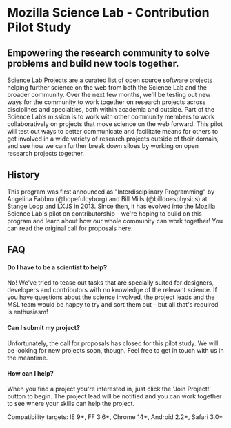 Mozilla Science Lab - Contribution Pilot Study
==============================================


## Empowering the research community to solve problems and build new tools together.

Science Lab Projects are a curated list of open source software projects helping further science on the web from both the Science Lab and the broader community. Over the next few months, we'll be testing out new ways for the community to work together on research projects across disciplines and specialties, both within academia and outside. Part of the Science Lab’s mission is to work with other community members to work collaboratively on projects that move science on the web forward. This pilot will test out ways to better communicate and facilitate means for others to get involved in a wide variety of research projects outside of their domain, and see how we can further break down siloes by working on open research projects together.


## History

This program was first announced as "Interdisciplinary Programming" by Angelina Fabbro (@hopefulcyborg) and Bill Mills (@billdoesphysics) at Stange Loop and LXJS in 2013. Since then, it has evolved into the Mozilla Science Lab's pilot on contributorship - we're hoping to build on this program and learn about how our whole community can work together! You can read the original call for proposals here.

## FAQ

#### Do I have to be a scientist to help?
No! We've tried to tease out tasks that are specially suited for designers, developers and contributors with no knowledge of the relevant science. If you have questions about the science involved, the project leads and the MSL team would be happy to try and sort them out - but all that's required is enthusiasm!

#### Can I submit my project?
Unfortunately, the call for proposals has closed for this pilot study. We will be looking for new projects soon, though. Feel free to get in touch with us in the meantime.

#### How can I help?
When you find a project you're interested in, just click the 'Join Project!' button to begin. The project lead will be notified and you can work together to see where your skills can help the project.


Compatibility targets: IE 9+, FF 3.6+, Chrome 14+, Android 2.2+, Safari 3.0+

